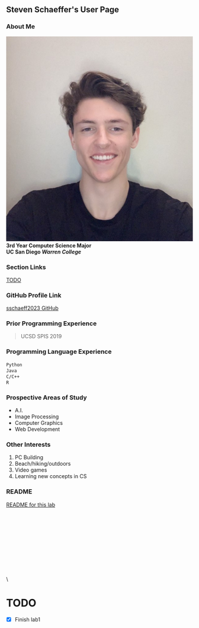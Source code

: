 ## Steven Schaeffer's User Page

### About Me
![Steven Schaeffer's Profile Picture](./images/pfp.jpg)
\
__3rd Year Computer Science Major__
\
__UC San Diego *Warren College*__

### Section Links
[TODO](#TODO)

### GitHub Profile Link
[sschaeff2023 GitHub](https://github.com/sschaeff2023)

### Prior Programming Experience
> UCSD SPIS 2019

### Programming Language Experience
```
Python
Java
C/C++
R
```

### Prospective Areas of Study
- A.I.
- Image Processing
- Computer Graphics
- Web Development

### Other Interests
1. PC Building
2. Beach/hiking/outdoors
3. Video games
4. Learning new concepts in CS

### README
[README for this lab](README.md)

\
\
\
\
\
\
\
\
\
\
\

# TODO
- [x] Finish lab1